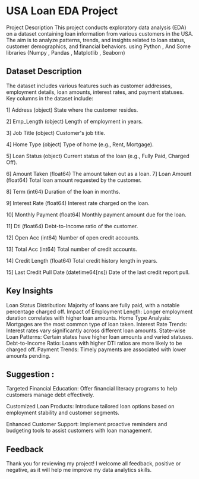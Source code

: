 
# USA Loan EDA Project
Project Description
This project conducts exploratory data analysis (EDA) on a dataset containing loan information from various customers in the USA. The aim is to analyze patterns, trends, and insights related to loan status, customer demographics, and financial behaviors. using Python , And Some libraries (Numpy , Pandas , Matplotlib , Seaborn)

## Dataset Description
The dataset includes various features such as customer addresses, employment details, loan amounts, interest rates, and payment statuses. Key columns in the dataset include:

1] Address   (object)    State where the customer resides.

2] Emp_Length (object) Length of employment in years.

3] Job Title (object) Customer's job title.

4] Home Type (object) Type of home (e.g., Rent, Mortgage).

5] Loan Status (object) Current status of the loan (e.g., Fully Paid, Charged Off).

6] Amount Taken (float64) The amount taken out as a loan.
7] Loan Amount (float64) Total loan amount requested by the customer.

8] Term (int64) Duration of the loan in months.

9] Interest Rate (float64) Interest rate charged on the loan.

10] Monthly Payment (float64) Monthly payment amount due for the loan.

11] Dti (float64) Debt-to-Income ratio of the customer.

12] Open Acc (int64) Number of open credit accounts.

13] Total Acc (int64) Total number of credit accounts.

14] Credit Length (float64) Total credit history length in years.

15] Last Credit Pull Date (datetime64[ns]) Date of the last credit report pull.


## Key Insights

Loan Status Distribution:
        Majority of loans are fully paid, with a notable percentage charged off.
Impact of Employment Length:
        Longer employment duration correlates with higher loan amounts.
Home Type Analysis: 
        Mortgages are the most common type of loan taken.
Interest Rate Trends:
        Interest rates vary significantly across different loan amounts.
State-wise Loan Patterns:
        Certain states have higher loan amounts and varied statuses.
Debt-to-Income Ratio: 
        Loans with higher DTI ratios are more likely to be charged off.
Payment Trends: 
        Timely payments are associated with lower amounts pending.



## Suggestion :
   Targeted Financial Education: 
       Offer financial literacy programs to help customers manage debt effectively.

Customized Loan Products:
       Introduce tailored loan options based on employment stability and customer segments.

Enhanced Customer Support:
       Implement proactive reminders and budgeting tools to assist customers with loan management.


## Feedback

Thank you for reviewing my project! I welcome all feedback, positive or negative, as it will help me improve my data analytics skills.


